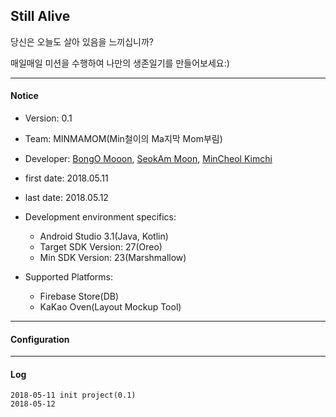 ﻿## Still Alive
당신은 오늘도 살아 있음을 느끼십니까?

매일매일 미션을 수행하여 나만의 생존일기를 만들어보세요:)

---

#### Notice
* Version: 0.1
* Team: MINMAMOM(Min철이의 Ma지막 Mom부림)
* Developer: [BongO Mooon](https://github.com/BongOmoon), [SeokAm Moon](https://github.com/mon823), [MinCheol Kimchi](https://github.com/qkqk9898)
* first date: 2018.05.11
* last date: 2018.05.12
* Development environment specifics:
	- Android Studio 3.1(Java, Kotlin)
    - Target SDK Version: 27(Oreo)
    - Min SDK Version: 23(Marshmallow)
    
* Supported Platforms:
  - Firebase Store(DB)
  - KaKao Oven(Layout Mockup Tool)

---
#### Configuration


---

#### Log

	2018-05-11 init project(0.1)
    2018-05-12 


